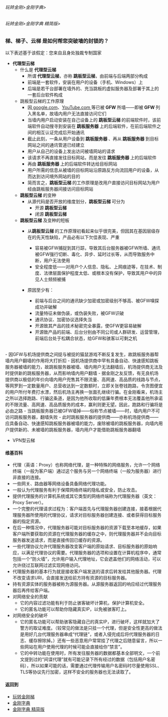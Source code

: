 ###### 玩转金刚>金刚字典>
###### 玩转金刚>金刚字典 精简版>
###  梯、梯子、云梯 是如何帮您突破墙的封锁的？
以下表述基于该假定：您来自且身处独裁专制国家<br>

- <strong>代理型云梯</strong>
  - 什么是<strong> 代理型云梯</strong>
    - 所谓<strong> 代理型云梯</strong>，亦称<strong> 跳板型云梯</strong>，由前端与后端两部分构成
    - 前端是一套软件，安装在用户的设备（手机、Windows）上
    - 后端是若干台部署在墙外的、充当跳板的虚拟服务器及部署于其上的一套后台软件构成
  - 跳板型云梯的工作原理
    - 因[ google.com](https://www.google.com/)、[YouTube.com ](https://m.youtube.com/)等已被<strong> GFW </strong>所墙——即被<strong> GFW </strong>列入黑名单，故墙内用户无法直接访问它们
    - 当墙内用户启动安装在自己设备上的<strong> 跳板型云梯 </strong>的前端软件时，该前端软件自动搜寻到安装在<strong> 跳板服务器 </strong>上的后端软件，在前后端软件之间的相互认证完成后开始通讯
    - 截止此刻，一条从用户设备到<strong> 跳板服务器 </strong>、再从<strong> 跳板服务器 </strong>到目标网站之间的通讯管道已经建立
    - 用户从自己的设备上发出访问被墙网站的请求
    - 该请求不再直接发往目标网站，而是发往<strong> 跳板服务器 </strong>上的后端软件
    - 再由<strong> 跳板服务器 </strong>上的后端软件转达给目标网站
    - 用户所需的信息从被墙的目标网站沿原路反方向流回用户的设备，从而达到访问境外网站的目的
    - 简而言之，<strong>跳板型云梯 </strong>的工作原理是改用户直接访问目标网站为用户经由跳板服务器间接访问目标网站
  - <strong>跳板型云梯 </strong>的变种
    - 从源代码是否开放的维度划分，<strong>跳板型云梯 </strong>可分为
      - 开源<strong> 跳板型云梯 </strong>
      - 闭源<strong> 跳板型云梯 </strong>
  - <strong>跳板型云梯 </strong>及变种的短板
    - 从<strong>跳板型云梯 </strong>的工作原理初看起来似乎很完美，但因其在基因层级存在的先天性缺陷，产品必有以下欠佳表现、严重
      - 容易被GFW捕捉到其行踪，导致其后台服务器被GFW所墙、通讯被GFW强行切断、毒化、异步、延时过长等，从而导致服务中断，用户无法使用
      - 安全程度低——对用户个人信息、隐私、上网痕迹等，在技术、制度、法律层面保护程度太低、或根本没有保护，导致其用户中的异见人士频频被捕

    - 原因至少有：
         - 前端与后台之间的通讯缺少加密或加密级别不够高、被GFW嗅探成功并破解
         - 流量特征未做伪装，或伪装失败，被GFW识破
         - 通讯协议、加密协议选择失当
         - 开源致其产品的技术秘密完全暴露，使GFW更容易破解
         - 开源致产品的前端、后台分别由不同公司或人群研发、运营管理，前端后台处于松耦合状态，给GFW和骇客以可剩之机







<br>
    - 因GFW与机场提供商之间捉与被捉的猫鼠游戏不断反复发生，故跳板服务器帮墙内用户翻墙的作用将大打折扣
    - 因机场提供商中罕有具备自动、快速感知跳板服务器被墙的能力，故跳板服务器被墙、墙内用户无法翻墙后，机场提供商无法及时提供新的跳板服务器，从而影响墙内用户翻墙
    - 据金刚之友反馈，有无良机场提供商以极低的年价向墙内用户兜售其不限流量、高网速、高品质的线路与节点，等网罗到一定数量用户、总营收达到一定数额时，立即关张卷钱跑路，令贪图便宜的用户所付年费打水漂，然后机场主再换一张面孔继续行骗。在金刚看来，机场主之所以选择跑路、行骗这条道，是因为他所收取的低廉年费根本无法覆盖他所承诺的不限流量、高网速、高品质服务的成本，赢利则更无望。因此，跑路和行骗将是必由之路
    - 当跳板服务器已被GFW墙掉——俗称节点被墙——时，墙内用户不可访问跳板服务器，翻墙失败
    - 此时跳板服务器的提供商——亦称机场提供商——应具备自动、快速感知跳板服务器被墙的能力，废除被墙的跳板服务器，向墙内用户提供新的、未被墙的跳板服务器，墙内用户才能借助跳板服务器翻墙

- VPN型云梯



#### 维基百科

- 代理（英语：Proxy）也称网络代理，是一种特殊的网络服务，允许一个网络终端（一般为客户端）通过这个服务与另一个网络终端（一般为服务器）进行非直接的连接。
- 一些网关、路由器等网络设备具备网络代理功能。
- 一般认为代理服务有利于保障网络终端的隐私或安全，防止攻击。
- 提供代理服务的计算机系统或其它类型的网络终端称为代理服务器（英文：Proxy Server）。
- 一个完整的代理请求过程为：客户端首先与代理服务器创建连接，接着根据代理服务器所使用的代理协议，请求对目标服务器创建连接、或者获得目标服务器的指定资源。
- 在后一种情况中，代理服务器可能对目标服务器的资源下载至本地缓存，如果客户端所要获取的资源在代理服务器的缓存之中，则代理服务器并不会向目标服务器发送请求，而是直接传回已缓存的资源。
- 一些代理协议允许代理服务器改变客户端的原始请求、目标服务器的原始响应，以满足代理协议的需要。代理服务器的选项和设置在计算机程序中，通常包括一个“防火墙”，允许用户输入代理地址，它会遮盖他们的网络活动，可以允许绕过互联网过滤实现网络访问。
- 代理服务器的基本行为就是接收客户端发送的请求后转发给其他服务器。代理不改变请求URI，会直接发送给前方持有资源的目标服务器。
- 持有资源实体的服务器被称为源服务器。从源服务器返回的响应经过代理服务器后再传给客户端。
- 对网络安全的贡献
  - 它的内容过滤功能有利于防止骇客破坏计算机，保护计算机安全。
  - 它的匿名功能可以帮助你隐藏真实IP，以免被骇客盯上。
- 对网络安全的破坏
  - 它的匿名功能可以帮助骇客隐藏自己的真实IP，进行破坏，这样就加大了警方的取证难度。（较常见的做法是只挂一个代理，但是安全性更高的做法是用好几台代理服务器串成“代理链”，或者入侵完成后将代理服务器的日志、缓存擦除掉。）还有一些恶意用户常常挂了代理之后随意留言，所以一些网站在用户使用代理的时候可能会直接给你“禁言”。
  - 它的中转功能在使用时，所有发往服务器的数据都基本全部明文，一个前文提到过的“间谍代理”就有可能记录下所有经过的数据（包括用户名密码），所以如果可能的话，需要通过代理传输用户名密码时尽量使用SSL、TLS等协议先行加密，这样不安全的服务器也无法读取了。



#### 返回到
- [玩转金刚梯](https://github.com/a2zitpro/web/blob/master/LadderFree/A.md)
- [金刚字典](https://github.com/a2zitpro/web/blob/master/LadderFree/kkDictionary/KKDictionary.md)
- [金刚字典 精简版](https://github.com/a2zitpro/web/blob/master/LadderFree/kkDictionary/KKDictionaryShortVersion.md)



